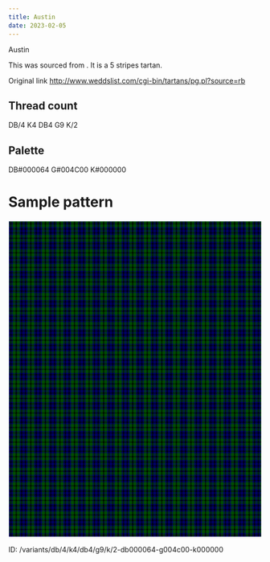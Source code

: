 ```yaml
---
title: Austin
date: 2023-02-05
---
```

Austin

This was sourced from <no value>.  It is a 5 stripes tartan.

Original link http://www.weddslist.com/cgi-bin/tartans/pg.pl?source=rb

## Thread count
DB/4 K4 DB4 G9 K/2

## Palette
DB#000064 G#004C00 K#000000

# Sample pattern

![Tartan detail](tartan.png "DB/4 K4 DB4 G9 K/2 tartan")

ID: /variants/db/4/k4/db4/g9/k/2-db000064-g004c00-k000000